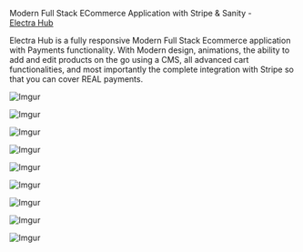 Modern Full Stack ECommerce Application with Stripe & Sanity - <br>
[Electra Hub](https://electra-hub.vercel.app/)

Electra Hub is a fully responsive Modern Full Stack Ecommerce application with Payments functionality. With Modern design, animations, the ability to add and edit products on the go using a CMS, all advanced cart functionalities, and most importantly the complete integration with Stripe so that you can cover REAL payments.


![Imgur](https://i.imgur.com/TgRZVjY.jpg)

![Imgur](https://i.imgur.com/rXc5Rz5.jpg)

![Imgur](https://i.imgur.com/DdnUfNL.jpg)

![Imgur](https://i.imgur.com/byS2SkB.jpg)

![Imgur](https://i.imgur.com/5NkISVh.jpg)

![Imgur](https://i.imgur.com/scWpBoO.jpg)

![Imgur](https://i.imgur.com/j0j9UoJ.jpg)

![Imgur](https://i.imgur.com/UTYdAxw.jpg)

![Imgur](https://i.imgur.com/fLyWHLF.jpg)


